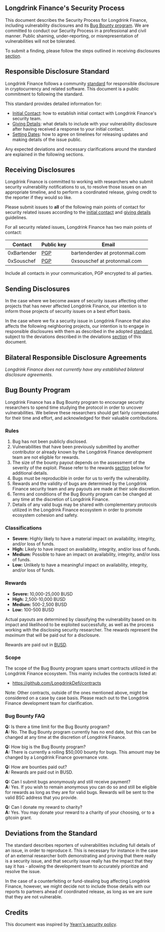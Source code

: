 ## Longdrink Finance's Security Process

This document describes the Security Process for Longdrink Finance, including vulnerability disclosures and its [Bug Bounty program](#bug-bounty-program). We are committed to conduct our Security Process in a professional and civil manner. Public shaming, under-reporting, or misrepresentation of vulnerabilities will not be tolerated.

To submit a finding, please follow the steps outlined in receiving disclosures [section](#receiving-disclosures).

## Responsible Disclosure Standard

Longdrink Finance follows a community [standard](https://github.com/RD-Crypto-Spec/Responsible-Disclosure#the-standard) for responsible disclosure in cryptocurrency and related software. This document is a public commitment to
following the standard.

This standard provides detailed information for:

- [Initial Contact](https://github.com/RD-Crypto-Spec/Responsible-Disclosure#initial-contact): how to establish initial contact with Longdrink Finance's security team.
- [Giving Details](https://github.com/RD-Crypto-Spec/Responsible-Disclosure#giving-details): what details to include with your vulnerability disclosure after having received a response to your initial contact.
- [Setting Dates](https://github.com/RD-Crypto-Spec/Responsible-Disclosure#setting-dates): how to agree on timelines for releasing updates and making details of the issue public.

Any expected deviations and necessary clarifications around the standard are explained in the following sections.

## Receiving Disclosures

Longdrink Finance is committed to working with researchers who submit security vulnerability notifications to us, to resolve those issues on an appropriate timeline, and to perform a coordinated release, giving credit to the reporter if they would so like.

Please submit issues to **all** of the following main points of contact for
security related issues according to the
[initial contact](https://github.com/RD-Crypto-Spec/Responsible-Disclosure#initial-contact)
and [giving details](https://github.com/RD-Crypto-Spec/Responsible-Disclosure#giving-details)
guidelines.

For all security related issues, Longdrink Finance has two main points of contact:

| Contact | Public key | Email |
| --- | --- | --- |
| 0xBartender | [PGP](https://gist.github.com/bartenderdev/e3c001f73e4621f2b86091a89aface4d) | bartenderdev at protonmail.com |
| 0xSouschef | [PGP](https://gist.github.com/0xsouschef/02feb5a4a166e602c8d1e6053f604cbe) | 0xsouschef at protonmail.com |

Include all contacts in your communication, PGP encrypted to all parties.

## Sending Disclosures

In the case where we become aware of security issues affecting other projects that has never affected Longdrink Finance, our intention is to inform those projects of security issues on a best effort basis.

In the case where we fix a security issue in Longdrink Finance that also affects the following neighboring projects, our intention is to engage in responsible disclosures with them as described in the adopted [standard](https://github.com/RD-Crypto-Spec/Responsible-Disclosure), subject to the deviations described in the deviations [section](#deviations-from-the-standard) of this document.

## Bilateral Responsible Disclosure Agreements

_Longdrink Finance does not currently have any established bilateral disclosure agreements._

## Bug Bounty Program

Longdrink Finance has a Bug Bounty program to encourage security researchers to spend time studying the protocol in order to uncover vulnerabilities. We believe these researchers should get fairly compensated for their time and effort, and acknowledged for their valuable contributions.

### Rules

1. Bug has not been publicly disclosed.
2. Vulnerabilities that have been previously submitted by another contributor or already known by the Longdrink Finance development team are not eligible for rewards.
3. The size of the bounty payout depends on the assessment of the severity of the exploit. Please refer to the rewards [section](#rewards) below for additional details.
4. Bugs must be reproducible in order for us to verify the vulnerability.
5. Rewards and the validity of bugs are determined by the Longdrink Finance security team and any payouts are made at their sole discretion.
6. Terms and conditions of the Bug Bounty program can be changed at any time at the discretion of Longdrink Finance.
7. Details of any valid bugs may be shared with complementary protocols utilized in the Longdrink Finance ecosystem in order to promote ecosystem cohesion and safety.

### Classifications

- **Severe:** Highly likely to have a material impact on availability, integrity, and/or loss of funds.
- **High:** Likely to have impact on availability, integrity, and/or loss of funds.
- **Medium:** Possible to have an impact on availability, integrity, and/or loss of funds.
- **Low:** Unlikely to have a meaningful impact on availability, integrity, and/or loss of funds.

### Rewards

- **Severe:** 10,000-25,000 BUSD
- **High:** 2,500-10,000 BUSD
- **Medium:** 500-2,500 BUSD
- **Low:** 100-500 BUSD

Actual payouts are determined by classifying the vulnerability based on its impact and likelihood to be exploited successfully, as well as the process working with the disclosing security researcher. The rewards represent the _maximum_ that will be paid out for a disclosure.

Rewards are paid out in [BUSD](https://bscscan.com/token/0xe9e7cea3dedca5984780bafc599bd69add087d56).

### Scope

The scope of the Bug Bounty program spans smart contracts utilized in the Longdrink Finance ecosystem. This mainly includes the contracts listed at:

- https://github.com/LongdrinkDefi/contracts


Note: Other contracts, outside of the ones mentioned above, might be considered on a case by case basis. Please reach out to the Longdrink Finance development team for clarification.

### Bug Bounty FAQ

**Q:** Is there a time limit for the Bug Bounty program?\
**A:** No. The Bug Bounty program currently has no end date, but this can be changed at any time at the discretion of Longdrink Finance.

**Q:** How big is the Bug Bounty program?\
**A:** There is currently a rolling \$50,000 bounty for bugs. This amount may be changed by a Longdrink Finance governance vote.

**Q:** How are bounties paid out?\
**A:** Rewards are paid out in BUSD.

**Q:** Can I submit bugs anonymously and still receive payment?\
**A:** Yes. If you wish to remain anonymous you can do so and still be eligible for rewards as long as they are for valid bugs. Rewards will be sent to the valid BSC address that you provide.

**Q:** Can I donate my reward to charity?\
**A:** Yes. You may donate your reward to a charity of your choosing, or to a gitcoin grant.

## Deviations from the Standard

The standard describes reporters of vulnerabilities including full details of an issue, in order to reproduce it. This is necessary for instance in the case of an external researcher both demonstrating and proving that there really is a security issue, and that security issue really has the impact that they say it
has - allowing the development team to accurately prioritize and resolve the issue.

In the case of a counterfeiting or fund-stealing bug affecting Longdrink Finance, however, we might decide not to include those details with our reports to partners ahead of coordinated release, as long as we are sure that they are not vulnerable.


## Credits

This document was inspired by [Yearn's security policy](https://github.com/yearn/yearn-security/blob/master/SECURITY.md).
